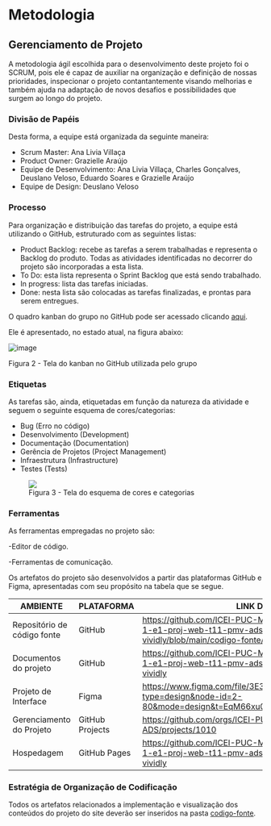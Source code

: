 
# Metodologia

## Gerenciamento de Projeto
A metodologia ágil escolhida para o desenvolvimento deste projeto foi o SCRUM, pois ele é capaz de auxiliar na organização  e definição de nossas prioridades, inspecionar o projeto contantantemente visando melhorias e também ajuda na adaptação de novos desafios e possibilidades que surgem ao longo do projeto.

### Divisão de Papéis

Desta forma, a equipe está organizada da seguinte maneira:
- Scrum Master: Ana Livia Villaça
- Product Owner: Grazielle Araújo 
- Equipe de Desenvolvimento: Ana Livia Villaça, Charles Gonçalves, Deuslano Veloso, Eduardo Soares e Grazielle Araújo 
- Equipe de Design: Deuslano Veloso

### Processo

Para organização e distribuição das tarefas do projeto, a equipe está utilizando o GitHub, estruturado com as seguintes listas:

<ul>
 <li>Product Backlog: recebe as tarefas a serem trabalhadas e representa o Backlog do produto. Todas as atividades identificadas no decorrer do projeto são incorporadas a esta lista. </li>
 <li>To Do: esta lista representa o Sprint Backlog que está sendo trabalhado.</li>
 <li>In progress: lista das tarefas iniciadas.</li>
 <li>Done: nesta lista são colocadas as tarefas finalizadas, e prontas para serem entregues.</li>
</ul>

O quadro kanban do grupo no GitHub pode ser acessado clicando <a href="https://github.com/orgs/ICEI-PUC-Minas-PMV-ADS/projects/1010">aqui</a>.

Ele é apresentado, no estado atual, na figura abaixo:

![image](https://github.com/ICEI-PUC-Minas-PMV-ADS/pmv-ads-2024-1-e1-proj-web-t11-pmv-ads-2024-1-e1-proj-web-t11-vividly/assets/164579007/7d2679a8-2ad9-4482-bfbd-f1718482e088)

Figura 2 - Tela do kanban no GitHub utilizada pelo grupo

### Etiquetas
<p>As tarefas são, ainda, etiquetadas em função da natureza da atividade e seguem o seguinte esquema de cores/categorias:</p>

<ul>
  <li>Bug (Erro no código)</li>
  <li>Desenvolvimento (Development)</li>
  <li>Documentação (Documentation)</li>
  <li>Gerência de Projetos (Project Management)</li>
  <li>Infraestrutura (Infrastructure)</li>
  <li>Testes (Tests)</li>
</ul>

<figure> 
  <img src="https://user-images.githubusercontent.com/100447878/164068979-9eed46e1-9b44-461e-ab88-c2388e6767a1.png">
    <figcaption>Figura 3 - Tela do esquema de cores e categorias</figcaption>
</figure> 

### Ferramentas

As ferramentas empregadas no projeto são:

-Editor de código.

-Ferramentas de comunicação.

Os artefatos do projeto são desenvolvidos a partir das plataformas GitHub e Figma, apresentadas com seu propósito na tabela que se segue.


| AMBIENTE                            | PLATAFORMA                         | LINK DE ACESSO                         |
|-------------------------------------|------------------------------------|----------------------------------------|
| Repositório de código fonte         | GitHub                             | https://github.com/ICEI-PUC-Minas-PMV-ADS/pmv-ads-2024-1-e1-proj-web-t11-pmv-ads-2024-1-e1-proj-web-t11-vividly/blob/main/codigo-fonte/README.md         |
| Documentos do projeto               | GitHub                             | https://github.com/ICEI-PUC-Minas-PMV-ADS/pmv-ads-2024-1-e1-proj-web-t11-pmv-ads-2024-1-e1-proj-web-t11-vividly                             |
| Projeto de Interface                | Figma                              | https://www.figma.com/file/3E3RdEkp7qVjHPZTD71GJH/Untitled?type=design&node-id=2-80&mode=design&t=EqM66xu0PWARFHQk-0                        |
| Gerenciamento do Projeto            | GitHub Projects                    | https://github.com/orgs/ICEI-PUC-Minas-PMV-ADS/projects/1010                            |
| Hospedagem                          | GitHub Pages                       | https://github.com/ICEI-PUC-Minas-PMV-ADS/pmv-ads-2024-1-e1-proj-web-t11-pmv-ads-2024-1-e1-proj-web-t11-vividly    |


### Estratégia de Organização de Codificação 

Todos os artefatos relacionados a implementação e visualização dos conteúdos do projeto do site deverão ser inseridos na pasta [codigo-fonte](http://https://github.com/ICEI-PUC-Minas-PMV-ADS/WebApplicationProject-Template-v2/tree/main/codigo-fonte). 
